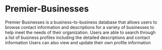 # Premier-Businesses
Premier Businesses is a business-to-business database that allows users to browse contact information and descriptions for a variety of businesses to help meet the needs of their organization.
Users are able to search through a list of business profiles including the detailed descriptions and contact information
Users can also view and update their own profile information
